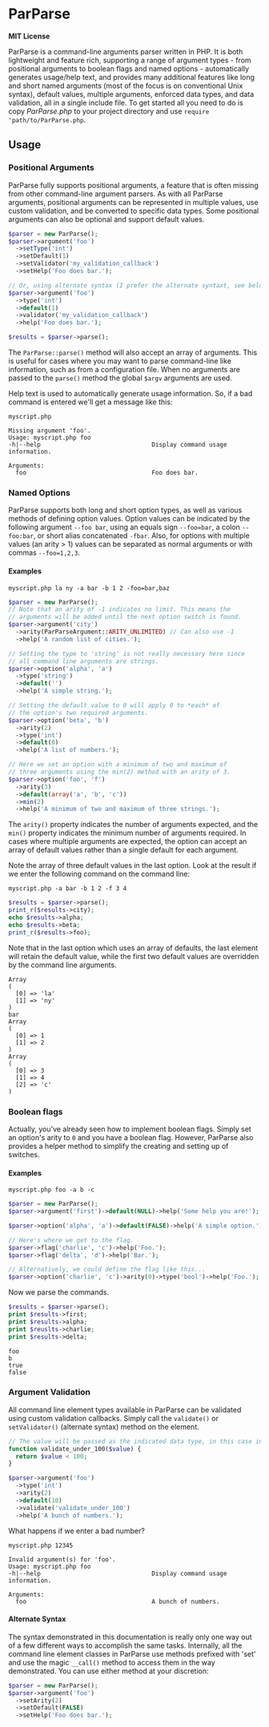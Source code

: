 ParParse
========

**MIT License**

ParParse is a command-line arguments parser written in PHP. It is both
lightweight and feature rich, supporting a range of argument types -
from positional arguments to boolean flags and named options -
automatically generates usage/help text, and provides many
additional features like long and short named arguments (most of
the focus is on conventional Unix syntax), default values, multiple
arguments, enforced data types, and data validation, all in a single
include file. To get started all you need to do is copy _ParParse.php_
to your project directory and use `require 'path/to/ParParse.php`.

Usage
-----

### Positional Arguments

ParParse fully supports positional arguments, a feature that is often
missing from other command-line argument parsers. As with all ParParse
arguments, positional arguments can be represented in multiple values,
use custom validation, and be converted to specific data types. Some
positional arguments can also be optional and support default values.

```php
$parser = new ParParse();
$parser->argument('foo')
  ->setType('int')
  ->setDefault(1)
  ->setValidator('my_validation_callback')
  ->setHelp('Foo does bar.');

// Or, using alternate syntax (I prefer the alternate syntaxt, see below).
$parser->argument('foo')
  ->type('int')
  ->default(1)
  ->validator('my_validation_callback')
  ->help('Foo does bar.');

$results = $parser->parse();
```
The `ParParse::parse()` method will also accept an array of arguments.
This is useful for cases where you may want to parse command-line like
information, such as from a configuration file. When no arguments are
passed to the `parse()` method the global `$argv` arguments are used.

Help text is used to automatically generate usage information. So, if
a bad command is entered we'll get a message like this:

`myscript.php`

```
Missing argument 'foo'.
Usage: myscript.php foo
-h|--help                               Display command usage information.

Arguments:
  foo                                   Foo does bar.
```

### Named Options

ParParse supports both long and short option types, as well as various
methods of defining option values. Option values can be indicated by
the following argument `--foo bar`, using an equals sign `--foo=bar`,
a colon `--foo:bar`, or short alias concatenated `-fbar`. Also, for
options with multiple values (an arity > 1) values can be separated
as normal arguments or with commas `--foo=1,2,3`.

#### Examples

`myscript.php la ny -a bar -b 1 2 -foo=bar,baz`

```php
$parser = new ParParse();
// Note that an arity of -1 indicates no limit. This means the
// arguments will be added until the next option switch is found.
$parser->argument('city')
  ->arity(ParParseArgument::ARITY_UNLIMITED) // Can also use -1
  ->help('A random list of cities.');

// Setting the type to 'string' is not really necessary here since
// all command line arguments are strings.
$parser->option('alpha', 'a')
  ->type('string')
  ->default('')
  ->help('A simple string.');

// Setting the default value to 0 will apply 0 to *each* of
// the option's two required arguments.
$parser->option('beta', 'b')
  ->arity(2)
  ->type('int')
  ->default(0)
  ->help('A list of numbers.');

// Here we set an option with a minimum of two and maximum of
// three arguments using the min(2) method with an arity of 3.
$parser->option('foo', 'f')
  ->arity(3)
  ->default(array('a', 'b', 'c'))
  ->min(2)
  ->help('A minimum of two and maximum of three strings.');
```

The `arity()` property indicates the number of arguments expected,
and the `min()` property indicates the minimum number of arguments
required. In cases where multiple arguments are expected, the option
can accept an array of default values rather than a single default
for each argument.

Note the array of three default values in the last option. Look at
the result if we enter the following command on the command line:

`myscript.php -a bar -b 1 2 -f 3 4`

```php
$results = $parser->parse();
print_r($results->city);
echo $results->alpha;
echo $results->beta;
print_r($results->foo);
```

Note that in the last option which uses an array of defaults, the
last element will retain the default value, while the first two
default values are overridden by the command line arguments.
```
Array
(
  [0] => 'la'
  [1] => 'ny'
)
bar
Array
(
  [0] => 1
  [1] => 2
)
Array
(
  [0] => 3
  [1] => 4
  [2] => 'c'
)
```

### Boolean flags

Actually, you've already seen how to implement boolean flags. Simply
set an option's arity to `0` and you have a boolean flag. However,
ParParse also provides a helper method to simplify the creating and
setting up of switches.

#### Examples

`myscript.php foo -a b -c`

```php
$parser = new ParParse();
$parser->argument('first')->default(NULL)->help('Some help you are!');

$parser->option('alpha', 'a')->default(FALSE)->help('A simple option.');

// Here's where we get to the flag.
$parser->flag('charlie', 'c')->help('Foo.');
$parser->flag('delta', 'd')->help('Bar.');

// Alternatively, we could define the flag like this...
$parser->option('charlie', 'c')->arity(0)->type('bool')->help('Foo.');
```
Now we parse the commands.
```php
$results = $parser->parse();
print $results->first;
print $results->alpha;
print $reuslts->charlie;
print $results->delta;
```

```
foo
b
true
false
```

### Argument Validation
All command line element types available in ParParse can be validated
using custom validation callbacks. Simply call the `validate()` or
`setValidator()` (alternate syntax) method on the element.

```php
// The value will be passed as the indicated data type, in this case int.
function validate_under_100($value) {
  return $value < 100;
}

$parser->argument('foo')
  ->type('int')
  ->arity(2)
  ->default(10)
  ->validate('validate_under_100')
  ->help('A bunch of numbers.');
```

What happens if we enter a bad number?

`myscript.php 12345`

```
Invalid argument(s) for 'foo'.
Usage: myscript.php foo
-h|--help                               Display command usage information.

Arguments:
  foo                                   A bunch of numbers.
```

#### Alternate Syntax
The syntax demonstrated in this documentation is really only one way out
of a few different ways to accomplish the same tasks. Internally, all the
command line element classes in ParParse use methods prefixed with 'set'
and use the magic `__call()` method to access them in the way demonstrated.
You can use either method at your discretion:
```php
$parser = new ParParse();
$parser->argument('foo')
  ->setArity(2)
  ->setDefault(FALSE)
  ->setHelp('Foo does bar.');
```
